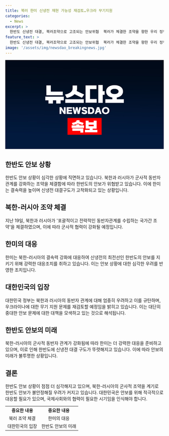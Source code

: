 ```yaml
---
title: 북러 한미 신냉전 재현 가능성 재검토…우크라 무기지원
categories:
  - News
excerpt: >
  한반도 신냉전 대결, 북러조약으로 고조되는 안보위협  북러가 체결한 조약을 향한 우리 정부의 강경 대응으로 한반도가 뜨거워지고 있다. 우크라이나에 대한 러시아의 살상 무기 지원을 우려하며 한미 결속력을 강화하는 한편, 북한과 러시아의 동맹에 대응하기로 했다. 이에 따라 정부는 우크라이나에 대한 무기 지원 여부를 재검토할 예정이며, 신냉전의 최전선에서 협력을 이끌어내려는 노력이 커지고 있다. 현재 상황에서 우리 정부가 우크라이나에 살상무기를 지원할 경우 러시아에 큰 타격을 줄 수 있으며, 나아가 북한과 러시아의 군사협력을 강화할수록 한반도의 안보위협이 커질 수 있다는 우려도 나오고 있다.
feature_text: >
  한반도 신냉전 대결, 북러조약으로 고조되는 안보위협  북러가 체결한 조약을 향한 우리 정부의 강경 대응으로 한반도가 뜨거워지고 있다. 우크라이나에 대한 러시아의 살상 무기 지원을 우려하며 한미 결속력을 강화하는 한편, 북한과 러시아의 동맹에 대응하기로 했다. 이에 따라 정부는 우크라이나에 대한 무기 지원 여부를 재검토할 예정이며, 신냉전의 최전선에서 협력을 이끌어내려는 노력이 커지고 있다. 현재 상황에서 우리 정부가 우크라이나에 살상무기를 지원할 경우 러시아에 큰 타격을 줄 수 있으며, 나아가 북한과 러시아의 군사협력을 강화할수록 한반도의 안보위협이 커질 수 있다는 우려도 나오고 있다.
image: '/assets/img/newsdao_breakingnews.jpg'
---
```


<p><img src="/assets/img/newsdao_breakingnews.jpg" alt="implanttips 속보" /></p>

<h2 data-ke-size="size26">한반도 안보 상황</h2>

<p data-ke-size="size16">한반도 안보 상황이 심각한 상황에 직면하고 있습니다. 북한과 러시아가 군사적 동반자 관계를 강화하는 조약을 체결함에 따라 한반도의 안보가 위협받고 있습니다. 이에 한미는 결속력을 높이며 신냉전 대결구도가 고착화되고 있는 상황입니다.</p>

<h2 data-ke-size="size26">북한-러시아 조약 체결</h2>

<p data-ke-size="size16">지난 19일, 북한과 러시아가 '포괄적이고 전략적인 동반자관계를 수립하는 국가간 조약'을 체결하였으며, 이에 따라 군사적 협력이 강화될 예정입니다.</p>

<h2 data-ke-size="size26">한미의 대응</h2>

<p data-ke-size="size16">한미는 북한-러시아의 결속력 강화에 대응하여 신냉전의 최전선인 한반도의 안보를 지키기 위해 강력한 대응조치를 취하고 있습니다. 이는 안보 상황에 대한 심각한 우려를 반영한 조치입니다.</p>

<h2 data-ke-size="size26">대한민국의 입장</h2>

<p data-ke-size="size16">대한민국 정부는 북한과 러시아의 동반자 관계에 대해 엄중히 우려하고 이를 규탄하며, 우크라이나에 대한 무기 지원 문제를 재검토할 예정임을 밝히고 있습니다. 이는 대단히 중대한 안보 문제에 대한 대책을 모색하고 있는 것으로 해석됩니다.</p>

<h2 data-ke-size="size26">한반도 안보의 미래</h2>

<p data-ke-size="size16">북한-러시아의 군사적 동반자 관계가 강화됨에 따라 한미는 더 강력한 대응을 준비하고 있으며, 이로 인해 한반도에 신냉전 대결 구도가 뚜렷해지고 있습니다. 이에 따라 안보의 미래가 불투명한 상황입니다.</p>

<h2 data-ke-size="size26">결론</h2>

<p data-ke-size="size16">한반도 안보 상황이 점점 더 심각해지고 있으며, 북한-러시아의 군사적 조약을 계기로 한반도 안보가 불안정해질 우려가 커지고 있습니다. 대한민국은 안보를 위해 적극적으로 대응할 필요가 있으며, 국제사회와의 협력이 필요한 시기임을 인식해야 합니다.</p>

<table>
    <tr>
        <td style="text-align: center; height: 17px;"><b> 중요한 내용 </b></td>
        <td style="text-align: center; height: 17px;"><b> 중요한 내용 </b></td>
    </tr>
    <tr>
        <td style="text-align: center; height: 17px;">북러 조약 체결</td>
        <td style="text-align: center; height: 17px;">한미의 대응</td>
    </tr>
    <tr>
        <td style="text-align: center; height: 17px;">대한민국의 입장</td>
        <td style="text-align: center; height: 17px;">한반도 안보의 미래</td>
    </tr>
</table>


